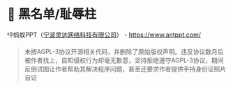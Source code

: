 # 🤮 黑名单/耻辱柱

👎蚂蚁PPT（[宁波灵达网络科技有限公司](https://aiqicha.baidu.com/company_detail_45305048629737)） - https://www.antppt.com/

> 未按AGPL-3协议开源相关代码，并删除了原始版权声明。违反协议数月后被作者找上，自知侵权行为却毫无歉意，坚持拒绝遵守AGPL-3协议，期间反倒试图让作者帮助其解决程序问题，甚至还要求作者提供手持身份证照片自证